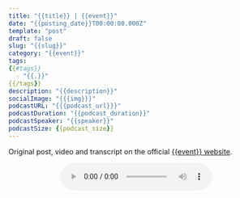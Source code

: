 ```yaml
---
title: "{{title}} | {{event}}"
date: "{{posting_date}}T00:00:00.000Z"
template: "post"
draft: false
slug: "{{slug}}"
category: "{{event}}"
tags:
{{#tags}}
  - "{{.}}"
{{/tags}}
description: "{{description}}"
socialImage: "{{{img}}}"
podcastURL: "{{{podcast_url}}}"
podcastDuration: "{{podcast_duration}}"
podcastSpeaker: "{{speaker}}"
podcastSize: {{podcast_size}}
---
```


Original post, video and transcript on the official [{{event}} website]({{{source}}}).

<!-- End of podcast preview -->

<div style="text-align: center">
	<audio controls="controls">
		<source type="audio/mp3" src="{{{podcast_url}}}"></source>
		<p>Your browser does not support the audio element.</p>
	</audio>
</div>